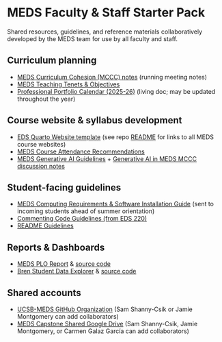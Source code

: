# MEDS Faculty & Staff Starter Pack

Shared resources, guidelines, and reference materials collaboratively developed by the MEDS team for use by all faculty and staff.

## Curriculum planning

- [MEDS Curriculum Cohesion (MCCC) notes](https://docs.google.com/document/d/1_fzgUF-JUvjcI8w3OfR50FilHEMgI44k-aJcqPMJQVM/edit?tab=t.0) (running meeting notes)
- [MEDS Teaching Tenets & Objectives](https://docs.google.com/document/d/1950FEdqtBu3XFcea-FB6duLVU9eNtiBn5Zzokxlnthc/edit?tab=t.0#heading=h.o3q7p4hxhnic)
- [Professional Portfolio Calendar (2025-26)](https://docs.google.com/spreadsheets/d/1ttUyJWGn2GHFThHCbUHl4ByfK1a_UzJ51QwRZRynUbc/edit?gid=457321000#gid=457321000) (living doc; may be updated throughout the year)

## Course website & syllabus development

- [EDS Quarto Website template](https://github.com/UCSB-MEDS/EDS-website-template) (see repo [README](https://github.com/UCSB-MEDS/EDS-website-template?tab=readme-ov-file#an-optional-eds-course-website-template) for links to all MEDS course websites)
- [MEDS Course Attendance Recommendations](https://docs.google.com/document/d/1ewQdgkAPluPrW78rbHt6nPm5w5JSCu_I9__XM9Ksdjs/edit?tab=t.0#heading=h.zafksxm7fdqm)
- [MEDS Generative AI Guidelines](https://docs.google.com/document/d/1zS2feiWGEmw6-slkl1IATRmA85172mCo4RyHYz8fSd4/edit?tab=t.0) + [Generative AI in MEDS MCCC discussion notes](https://docs.google.com/document/d/1b8nKdmAiwmfZTDSQbOLQFK8hBoK57mQSx9hpRoJg4MQ/edit?tab=t.0#heading=h.6tb9yf48k23)

## Student-facing guidelines
- [MEDS Computing Requirements & Software Installation Guide](https://ucsb-meds.github.io/MEDS-installation-guide/) (sent to incoming students ahead of summer orientation)
- [Commenting Code Guidelines (from EDS 220)](https://meds-eds-220.github.io/MEDS-eds-220-course/book/appendices/comments-guidelines.html)
- [README Guidelines](https://ucsb-meds.github.io/README-guidelines/)

## Reports & Dashboards
- [MEDS PLO Report](https://ucsb-meds.github.io/MEDS-PLO/) & [source code](https://github.com/UCSB-MEDS/MEDS-PLO)
- [Bren Student Data Explorer](https://shinyapps.bren.ucsb.edu/student-data-explorer/) & [source code](https://github.com/UCSB-MEDS/shiny-dashboard)

## Shared accounts
- [UCSB-MEDS GitHub Organization](https://github.com/UCSB-MEDS) (Sam Shanny-Csik or Jamie Montgomery can add collaborators)
- [MEDS Capstone Shared Google Drive](https://drive.google.com/drive/u/0/folders/0AF5r-wdIP3vnUk9PVA) (Sam Shanny-Csik, Jamie Montgomery, or Carmen Galaz García can add collaborators)
